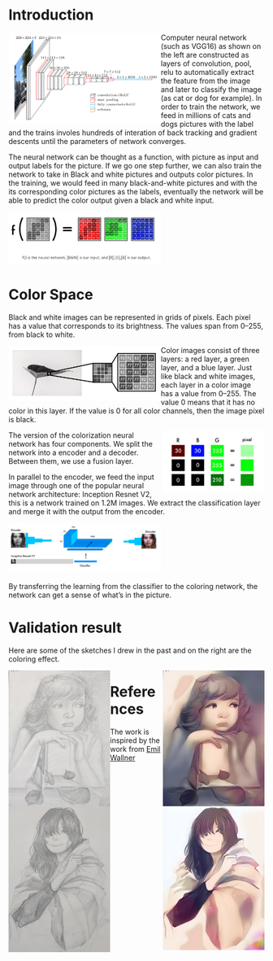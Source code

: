 # Introduction

<img align="left" src="../imagenet_vgg16.png" width="300" />

Computer neural network (such as VGG16) as shown on the left are constructed as layers of convolution, pool, relu to automatically extract the feature from the image and later to classify the image (as cat or dog for example). In order to train the network, we feed in millions of cats and dogs pictures with the label and the trains involes hundreds of interation of back tracking and gradient descents until the parameters of network converges.

The neural network can be thought as a function, with picture as input and output labels for the picture.  If we go one step further, we can also train the network to take in Black and white pictures and outputs color pictures.  In the training, we would feed in many black-and-white pictures and with the its corresponding color pictures as the labels, eventually the network will be able to predict the color output given a black and white input.

<img src="function.png" width="300" />

# Color Space

Black and white images can be represented in grids of pixels. Each pixel has a value that corresponds to its brightness. The values span from 0–255, from black to white.

<img align="left" src="black.png" width="300" />

Color images consist of three layers: a red layer, a green layer, and a blue layer. Just like black and white images, each layer in a color image has a value from 0–255. The value 0 means that it has no color in this layer. If the value is 0 for all color channels, then the image pixel is black.

<img align="right" src="rgb.png" width="200" />

The version of the colorization neural network has four components.  We split the network into a encoder and a decoder.  Between them, we use a fusion layer.

In parallel to the encoder, we feed the input image through one of the popular neural network architecture: Inception Resnet V2, this is a network trained on 1.2M images.  We extract the classification layer and merge it with the output from the encoder.

<img src="inceptionv2.png" width="300" />

By transferring the learning from the classifier to the coloring network, the network can get a sense of what’s in the picture. 

# Validation result

Here are some of the sketches I drew in the past and on the right are the coloring effect.

<img align="left" src="girl_sketch.jpg" width="200" />
<img align="right" src="girl_color_yellow.jpg" width="200" />

<img align="left" src="teenager_sketch.jpg" width="200" />
<img align="right" src="teenager_color.jpg" width="200" />

# References

The work is inspired by the work from [Emil Wallner](https://github.com/emilwallner/Coloring-greyscale-images-in-Keras)
